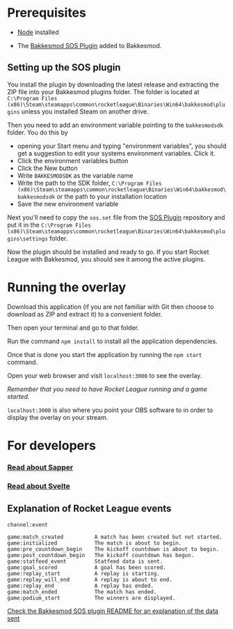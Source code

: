 # Prerequisites

- [Node](https://nodejs.org) installed

- The [Bakkesmod SOS Plugin](https://gitlab.com/bakkesplugins/sos/sos-plugin/-/releases) added to Bakkesmod.

## Setting up the SOS plugin

You install the plugin by downloading the latest release and extracting the ZIP file into your Bakkesmod plugins folder.
The folder is located at `C:\Program Files (x86)\Steam\steamapps\common\rocketleague\Binaries\Win64\bakkesmod\plugins` unless you installed Steam on another drive.

Then you need to add an environment variable pointing to the `bakkesmodsdk` folder. You do this by
- opening your Start menu and typing "environment variables", you should get a suggestion to edit your systems environment variables. Click it.
- Click the environment variables button
- Click the New button
- Write `BAKKESMODSDK` as the variable name
- Write the path to the SDK folder, `C:\Program Files (x86)\Steam\steamapps\common\rocketleague\Binaries\Win64\bakkesmod\bakkesmodsdk` or the path to your installation location
- Save the new environment variable

Next you'll need to copy the `sos.set` file from the [SOS Plugin](https://gitlab.com/bakkesplugins/sos/sos-plugin) repository and put it in the `C:\Program Files (x86)\Steam\steamapps\common\rocketleague\Binaries\Win64\bakkesmod\plugins\settings` folder.

Now the plugin should be installed and ready to go. If you start Rocket League with Bakkesmod, you should see it among the active plugins.

# Running the overlay

Download this application (if you are not familiar with Git then choose to download as ZIP and extract it) to a convenient folder.

Then open your terminal and go to that folder.

Run the command `npm install` to install all the application dependencies.

Once that is done you start the application by running the `npm start` command.

Open your web browser and visit `localhost:3000` to see the overlay.

*Remember that you need to have Rocket League running and a game started.*

`localhost:3000` is also where you point your OBS software to in order to display the overlay on your stream.

# For developers

### [Read about Sapper](https://sapper.svelte.dev/)

### [Read about Svelte](https://svelte.dev/)

## Explanation of Rocket League events

`channel:event`

	game:match_created			A match has been created but not started.
	game:initialized			The match is about to begin.
	game:pre_countdown_begin	The kickoff countdown is about to begin.
	game:post_countdown_begin	The kickoff countdown has begun.
	game:statfeed_event			Statfeed data is sent.
	game:goal_scored			A goal has been scored.
	game:replay_start			A replay is starting.
	game:replay_will_end		A replay is about to end.
	game:replay_end				A replay has ended.
	game:match_ended			The match has ended.
	game:podium_start			The winners are displayed.

[Check the Bakkesmod SOS plugin README for an explanation of the data sent](https://gitlab.com/bakkesplugins/sos/sos-plugin/-/tree/master#websocket-server)
